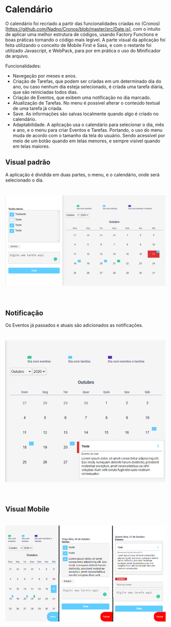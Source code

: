 # Calendário

O calendário foi recriado a partir das funcionalidades criadas no (Cronos)[https://github.com/Nadno/Cronos/blob/master/src/Date.js], com o intuito de aplicar uma melhor estrutura de códigos, usando Factory Functions e boas práticas tornando o código mais legível. A parte visual da aplicação foi feita utilizando o conceito de Mobile First e Sass, e com o restante foi utilizado Javascript, e WebPack, para por em prática o uso do Minificador de arquivo.

Funcionalidades:
- Navegação por meses e anos.
- Criação de Tarefas, que podem ser criadas em um determinado dia do ano, ou caso nenhum dia esteja selecionado, é criada uma tarefa diária, que são reiniciadas todos dias.
- Criação de Eventos, que exibem uma notificação no dia marcado.
- Atualização de Tarefas. No menu é possível alterar o conteúdo textual de uma tarefa já criada.
- Save. As informações são salvas localmente quando algo é criado no calendário.
- Adaptabilidade. A aplicação usa o calendário para selecionar o dia, mês e ano, e o menu para criar Eventos e Tarefas. Portando, o uso do menu muda de acordo com o tamanho da tela do usuário. Sendo acessível por meio de um botão quando em telas menores, e sempre visível quando em telas maiores.


## Visual padrão
A aplicação é dividida em duas partes, o menu, e o calendário, onde será selecionado o dia.
<h1 align="center"><img src="/img/desktop-1.png" alt="Default image"></h1>
<br/>

## Notificação
Os Eventos já passados e atuais são adicionados as notificações.
<h1 align="center"><img src="/img/desktop-2.png" alt="Desktop image"></h1>
<br/>

## Visual Mobile
<h1 align="center"><img src="/img/mobile.png" alt="Mobile image"></h1>
<br/>
